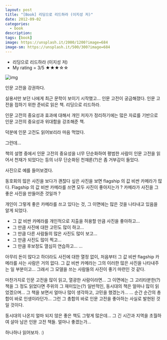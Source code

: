 ```yaml
---
layout: post
title: "[Book] 리딩으로 리드하라 (이지성 저)"
date: 2012-09-02
categories:
  - book
description:
tags: [book]
image: https://unsplash.it/2000/1200?image=684
image-sm: https://unsplash.it/500/300?image=684
---
```


- 리딩으로 리드하라 (이지성 저)
- My rating = 3/5 ★★★☆☆

<!--more-->

![img](http://i947.photobucket.com/albums/ad312/tkhwang/blog1/DSC_6593.jpg)

인문 고전을 강권하다.

실용서만 보던 나에게 최근 문학이 보이기 시작했고… 인문 고전이 궁금해졌다.
인문 고전을 접하기 위한 준비로 읽은 책. 리딩으로 리드하라.

인문 고전의 중요성과 효과에 대해서 개인 저자가 정리하기에는 많은 자료를 기반으로
인문 고전의 중요성과 위대함을 강조해준 책.

덕분에 인문 고전도 읽어보리라 마음 먹었다.

그런데…

책의 설명 중에서 인문 고전의 중요성을 너무 단순화하여
평범한 사람이 인문 고전을 읽어서 천재가 되었다는 등의 너무 단순화된 천재론(?)은 좀 거부감이 들었다.

사진으로 예를 들어보겠다.

동호회의 많은 사진을 보다가 괜찮다 싶은 사진을 보면 flagship 의 값 비싼 카메라가 많다.
Flagship 의 값 비싼 카메라를 쓰면 모두 사진이 좋아지는가 ? 카메라가 사진을 그 좋은 사진을 만들어준 것일까 ?

개인이 그렇게 좋은 카메라를 쓰고 있다는 것, 그 이면에는 많은 것을 나타내고 있음을 알게 되었다.

- 그 값 비싼 카메라를 개인적으로 지출을 허용할 만큼 사진을 좋아하고…
- 그 만큼 사진에 대한 고민도 많이 하고…
- 그 만큼 다른 사람들의 많은 사진도 많이 보고…
- 그 만큼 사진도 많이 찍고…
- 그 만큼 후보정도 열심히 연습하고… …

아무리 돈이 많다고 하더라도 사진에 대한 열정 없이, 처음부터 그 값 비싼 flagship 카메라를 사는 사람은 거의 없다.
그 값 비싼 카메라는 그의 이러한 많은 사진을 나타내주는 일 부분이고…
그래서 그 모델을 쓰는 사람들의 사진이 좋기 마련인 것 같다.

마찬가지로 인문 고전을 많이 읽고, 열광한 사람이라면…
그 이면에는 그 고리타분한(?) 책을 그 정도 읽었다면 주위의 그 재미있는(?) 일반적인, 동시대의 책은 얼마나 많이 읽었겠으며…
그 책을 보면서 얼마나 많이 생각하고, 고민을 했겠는가… … 순간 순간의 총 합이 바로 인생이라던가…
그런 그 총합의 바로 인문 고전을 좋아하는 사실로 발현된 것일 것이다.

동시대의 나온지 얼마 되지 않은 좋은 책도 그렇게 많은데…
그 긴 시간과 지역을 초월하여 살아 남은 인문 고전 책들. 얼마나 좋겠는가…

하나하나 읽어보자. :)
